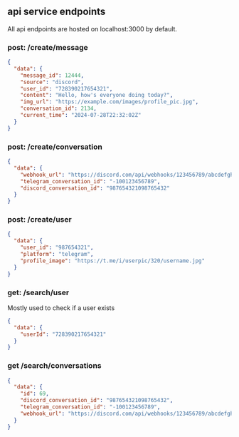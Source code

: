## api service endpoints

All api endpoints are hosted on localhost:3000 by default.

### post: /create/message

```json
{
  "data": {
    "message_id": 12444,
    "source": "discord",
    "user_id": "728390217654321",
    "content": "Hello, how's everyone doing today?",
    "img_url": "https://example.com/images/profile_pic.jpg",
    "conversation_id": 2134,
    "current_time": "2024-07-28T22:32:02Z"
  }
}
```

### post: /create/conversation

```json
{
  "data": {
    "webhook_url": "https://discord.com/api/webhooks/123456789/abcdefghijklmnopqrstuvwxyz",
    "telegram_conversation_id": "-100123456789",
    "discord_conversation_id": "987654321098765432"
  }
}
```

### post: /create/user

```json
{
  "data": {
    "user_id": "987654321",
    "platform": "telegram",
    "profile_image": "https://t.me/i/userpic/320/username.jpg"
  }
}
```

### get: /search/user

Mostly used to check if a user exists

```json
{
  "data": {
    "userId": "728390217654321"
  }
}
```

### get /search/conversations

```json
{
  "data": {
    "id": 69,
    "discord_conversation_id": "987654321098765432",
    "telegram_conversation_id": "-100123456789",
    "webhook_url": "https://discord.com/api/webhooks/123456789/abcdefghijklmnopqrstuvwxyz"
  }
}
```
